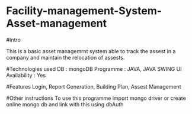 # Facility-management-System-Asset-management

#Intro

This is a basic asset managemrnt system able to track the assest in a company and maintain the relocation of assests.

#Technologies used
DB : mongoDB
Programme : JAVA, JAVA SWING
UI Availability : Yes

#Features
Login, Report Generation, Building Plan, Assest Management

#Other instructions
To use this programme import mongo driver or create online mongo db and link with this using dbAuth
